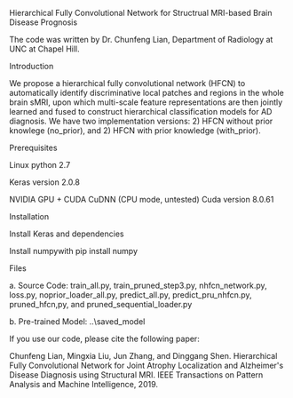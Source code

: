 Hierarchical Fully Convolutional Network for Structrual MRI-based Brain Disease Prognosis

The code was written by Dr. Chunfeng Lian, Department of Radiology at UNC at Chapel Hill. 

Introduction

We propose a hierarchical fully convolutional network (HFCN) to automatically identify discriminative local patches and regions in the whole brain sMRI, upon which multi-scale feature representations are then jointly learned and fused to construct hierarchical classification models for AD diagnosis. We have two implementation versions: 2) HFCN without prior knowlege (no_prior), and 2) HFCN with prior knowledge (with_prior).


Prerequisites

Linux python 2.7

Keras version 2.0.8

NVIDIA GPU + CUDA CuDNN (CPU mode, untested) Cuda version 8.0.61

Installation

Install Keras and dependencies

Install numpywith pip install numpy


Files

a. Source Code: train_all.py, train_pruned_step3.py, nhfcn_network.py, loss.py, noprior_loader_all.py, predict_all.py, predict_pru_nhfcn.py, pruned_hfcn,py, and pruned_sequential_loader.py 

b. Pre-trained Model: ..\saved_model


If you use our code, please cite the following paper:

Chunfeng Lian, Mingxia Liu, Jun Zhang, and Dinggang Shen. Hierarchical Fully Convolutional Network for Joint Atrophy Localization and Alzheimer's Disease Diagnosis using Structural MRI. IEEE Transactions on Pattern Analysis and Machine Intelligence, 2019.
